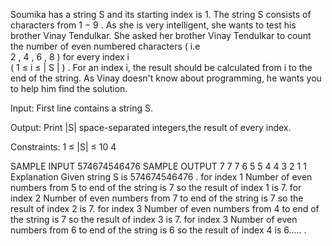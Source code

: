 Soumika has a string S and its starting index is 1. The string S consists of characters from 
1
−
9
. As she is very intelligent, she wants to test his brother Vinay Tendulkar. She asked her brother Vinay Tendulkar to count the number of even numbered characters ( i.e  
2
,
4
,
6
,
8
 ) for every index i  
(
1
≤
i
≤
|
S
|
)
. For an index i, the result should be calculated from i to the end of the string. As Vinay doesn't know about programming, he wants you to help him find the solution.

Input:
First line contains a string S.

Output:
Print |S| space-separated integers,the result of every index.

Constraints:
1 ≤ |S| ≤ 
10
4

SAMPLE INPUT 
574674546476
SAMPLE OUTPUT 
7 7 7 6 5 5 4 4 3 2 1 1
Explanation
Given string S is 
574674546476
.
for index 1
Number of even numbers from 5 to end of the string is 7 so the result of index 1 is 7.
for index 2
Number of even numbers from 7 to end of the string is 7 so the result of index 2 is 7.
for index 3
Number of even numbers from 4 to end of the string is 7 so the result of index 3 is 7.
for index 3
Number of even numbers from 6 to end of the string is 6 so the result of index 4 is 6.....
.